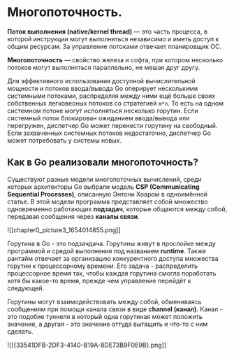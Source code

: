 # Многопоточность.

**Поток выполнения (native/kernel thread)** — это часть процесса, в которой инструкции могут выполняться независимо и иметь доступ к общим ресурсам. За управление потоками отвечает планировщик ОС.

**Многопоточность** — свойство железа и софта, при котором несколько потоков могут выполняться параллельно, не мешая друг другу.

Для эффективного использования доступной вычислительной мощности и потоков ввода/вывода Go оперирует несколькими системными потоками, распределяя между ними ещё больше своих собственных легковесных потоков со стратегией `m*n`. То есть на одном системном потоке могут исполняться несколько горутин. Если системный поток блокирован ожиданием ввода/вывода или перегружен, диспетчер Go может перенести горутину на свободный. Если захваченных системных потоков недостаточно, диспетчер Go может потребовать у системы новых.

## Как в Go реализовали многопоточность?

Существуют разные модели многопоточных вычислений, среди которых архитекторы Go выбрали модель **CSP (Communicating Sequential Processes)**, описанную Энтони Хоаром в одноимённой статье. В этой модели программа представляет собой множество одновременно работающих **подзадач**, которые общаются между собой, передавая сообщения через **каналы связи**.

![[chapter0_picture3_1654014855.png]]

Горутина в Go - это подзачдача. Горутины живут в прослойке между программой и средой выполнения под названием **runtime**. Также рантайм отвечает за организацию конкурентного доступа множества горутин к процессорному времени. Его задача - распределить процессорное время так, чтобы каждая горутина смогла поработать хотя бы какое-то время, прежде чем управление перейдёт к следующей.

Горутины могут взаимодействовать между собой, обмениваясь сообщениям при помощи канала связи в виде **channel (канал)**. Канал - это подобие туннеля в который одна горутиная может положить значение, а другая - это значение оттуда вытащить и что-то с ним сделать.

![[{33541DFB-2DF3-4140-B19A-8DE73B9F0E9B}.png]]


